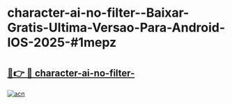 # character-ai-no-filter--Baixar-Gratis-Ultima-Versao-Para-Android-IOS-2025-#1mepz

# <h2><a href="https://ainizakaria.my?title=character-ai-no-filter-&ref=22M">🔗👉 🔴 character-ai-no-filter-</a></h2>

[![acn](https://github.com/user-attachments/assets/0f9c940e-d8b0-45ae-aac7-cd30a18b3e1c)](https://ainizakaria.my?title=character-ai-no-filter-&ref=22M)

